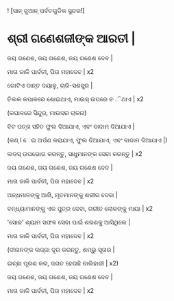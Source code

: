 ! [ସାନ୍ ଜୁଆନ୍ ପର୍ବତଗୁଡିକ ସୁନ୍ଦର!]

# ଶ୍ରୀ ଗଣେଶଜୀଙ୍କ ଆରତୀ |

ଜୟ ଗଣେଶ, ଜୟ ଗଣେଶ, ଜୟ ଗଣେଶ ଦେବ |

ମାତା ଜାକି ପାର୍ବତୀ, ପିତା ମହାଦେବ | x2

ଗୋଟିଏ ଦାନ୍ତ ଦୟାଳୁ, ଚାରି-ସଶସ୍ତ୍ର |

ତିଲକ କପାଳରେ ଶୋଇଥାଏ, ମାଉସ୍ ଉପରେ ଚ .ିଥାଏ | x2

(କପାଳରେ ସିନ୍ଦୁର, ମାଉସର ଚାଳନା)

ବିଟ ପତ୍ର ସହିତ ଫୁଲ ଦିଆଯାଏ, ଏବଂ ବାଦାମ ଦିଆଯାଏ |

(କଣ୍ l େଇ ଅର୍ପଣ କରାଯାଏ, ଫୁଲ ଦିଆଯାଏ, ଏବଂ ବାଦାମ ଦିଆଯାଏ |)

ଲଡସ୍ ଉପଭୋଗ କରନ୍ତୁ, ସାଧୁମାନଙ୍କ ସେବା କରନ୍ତୁ | x2

ଜୟ ଗଣେଶ, ଜୟ ଗଣେଶ, ଜୟ ଗଣେଶ ଦେବ |

ମାତା ଜାକି ପାର୍ବତୀ, ପିତା ମହାଦେବ | x2

ଅନ୍ଧମାନଙ୍କୁ ଆଖି, ମୃତମାନଙ୍କୁ ଶରୀର ଦେବା |

ବନ୍ଧ୍ୟାମାନଙ୍କୁ ଏକ ପୁତ୍ର ଦେବା, ଗରୀବ ଲୋକଙ୍କୁ ମାୟା | x2

'ସୋର' ଶ୍ୟାମ ସଫଳ ସେବା ପାଇଁ ଶରଣକୁ ଆସିଥିଲେ |

ମାତା ଜାକି ପାର୍ବତୀ, ପିତା ମହାଦେବ | x2

(ଦୀନାନଙ୍କ ଲଜ୍ଜା ଦୂର କରନ୍ତୁ, ଶମ୍ଭୁ ସୂତାର |

ଇଚ୍ଛା ପୂରଣ କର, ଜଗତ ହେଉଛି ବାଲିହାରୀ | x2)

ଜୟ ଗଣେଶ, ଜୟ ଗଣେଶ, ଜୟ ଗଣେଶ ଦେବ |

ମାତା ଜାକି ପାର୍ବତୀ, ପିତା ମହାଦେବ | x2